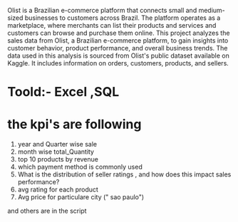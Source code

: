 Olist is a Brazilian e-commerce platform that connects small and medium-sized businesses to customers across Brazil. The platform operates as a marketplace, where merchants can list their products and services and customers can browse and purchase them online.
This project analyzes the sales data from Olist, a Brazilian e-commerce platform, to gain insights into customer behavior, product performance, and overall business trends.
The data used in this analysis is sourced from Olist's public dataset available on Kaggle. It includes information on orders, customers, products, and sellers.
# Toold:- Excel ,SQL

# the kpi's are following
1. year and Quarter wise sale
2. month wise total_Quantity
3. top 10 products by revenue
4. which payment method is commonly used
5. What is the distribution of seller ratings , and how does this impact sales performance?
6. avg rating for each product
7. Avg price for particulare city (" sao paulo")

and others are in the script

